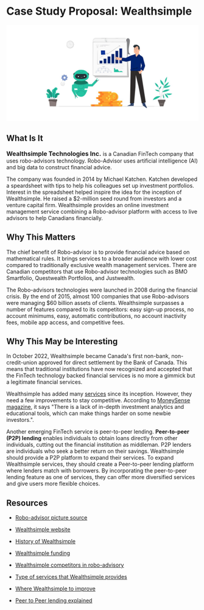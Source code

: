 # Case Study Proposal: Wealthsimple
![image](Robo-Advisor-1.jpg)


## What Is It
<font size="3">**Wealthsimple Technologies Inc.** </font>is a Canadian FinTech company that uses robo-advisors technology. Robo-Advisor uses artificial intelligence (AI) and big data to construct financial advice. 

The company was founded in 2014 by Michael Katchen. Katchen developed a speardsheet with tips to help his colleagues set up investment portfolios. Interest in the spreadsheet helped inspire the idea for the inception of Wealthsimple. He raised a $2-million seed round from investors and a venture capital firm. 
Wealthsimple provides an online investment management service combining a Robo-advisor platform with access to live advisors to help Canadians financially. 

## Why This Matters
The chief benefit of Robo-advisor is to provide financial advice based on mathematical rules. It brings services to a broader audience with lower cost compared to traditionally exclusive wealth management services. There are Canadian competitors that use Robo-advisor technologies such as BMO Smartfolio, Questwealth Portfolios, and Justwealth. 

The Robo-advisors technologies were launched in 2008 during the financial crisis. By the end of 2015, almost 100 companies that use Robo-advisors were managing $60 billion assets of clients. Wealthsimple surpasses a number of features compared to its competitors: easy sign-up process, no account minimums, easy, automatic contributions, no account inactivity fees, mobile app access, and competitive fees. 

## Why This May be Interesting
In October 2022, Wealthsimple became Canada's first non-bank, non-credit-union approved for direct settlement by the Bank of Canada. 
This means that traditional institutions have now recognized and accepted that the FinTech technology backed financial services is no more a gimmick but a legitimate financial services. 

Wealthsimple has added many [services](https://www.wealthrocket.com/investing/wealthsimple-review/) since its inception. However, they need a few improvements to stay competitive. According to [MoneySense magazine](https://www.moneysense.ca/save/investing/wealthsimple-trade-review/), it says "There is a lack of in-depth investment analytics and educational tools, which can make things harder on some newbie investors.". 


Another emerging FinTech service is peer-to-peer lending. **Peer-to-peer (P2P) lending** enables individuals to obtain loans directly from other individuals, cutting out the financial institution as middleman. P2P lenders are individuals who seek a better return on their savings. Wealthsimple should provide a P2P platform to expand their services. 
To expand Wealthsimple services, they should create a Peer-to-peer lending platform where lenders match with borrowers. By incorporating the peer-to-peer lending feature as one of services, they can offer more diversified services and give users more flexible choices. 

## Resources
* [Robo-advisor picture source](https://blog.fintso.com/financial-advisors-vs-robo-advisory-a-deep-study/)

* [Wealthsimple website](https://www.wealthsimple.com/en-ca)

* [History of Wealthsimple](https://en.wikipedia.org/wiki/Wealthsimple#:~:text=Wealthsimple%20Inc.%20is%20a%20Canadian,billion%20in%20assets%20under%20management.)

* [Wealthsimple funding](https://www.crunchbase.com/organization/wealthsimple/company_financials)

* [Wealthsimple competitors in robo-advisory](https://www.savvynewcanadians.com/guide-to-robo-advisors-canada-and-comparison/)

* [Type of services that Wealthsimple provides](https://www.wealthrocket.com/investing/wealthsimple-review/)

* [Where Wealthsimple to improve](https://www.moneysense.ca/save/investing/wealthsimple-trade-review/)

* [Peer to Peer lending explained](https://www.investopedia.com/terms/p/peer-to-peer-lending.asp)

